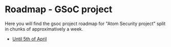 # Roadmap - GSoC project

Here you will find the gsoc project roadmap for "Atom Security project" split in chunks of approximatively a week.

 - [Until 5th of April](https://github.com/settings/ssh)